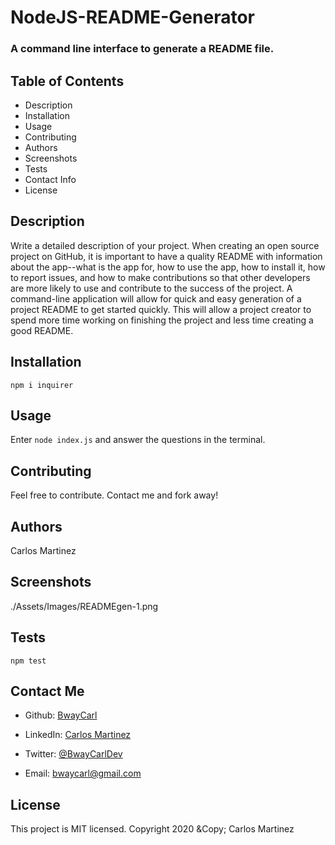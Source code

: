# NodeJS-README-Generator
### A command line interface to generate a README file.
## Table of Contents
- Description
- Installation
- Usage
- Contributing
- Authors
- Screenshots
- Tests
- Contact Info
- License
## Description 
 Write a detailed description of your project. When creating an open source project on GitHub, it is important to have a quality README with information about the app--what is the app for, how to use the app, how to install it, how to report issues, and how to make contributions so that other developers are more likely to use and contribute to the success of the project. A command-line application will allow for quick and easy generation of a project README to get started quickly. This will allow a project creator to spend more time working on finishing the project and less time creating a good README.
## Installation 
 ```npm i inquirer```
## Usage 
 Enter ```node index.js``` and answer the questions in the terminal.
## Contributing 
  Feel free to contribute. Contact me and fork away!
## Authors 
 Carlos Martinez
## Screenshots 
 ./Assets/Images/READMEgen-1.png
## Tests 
 ```npm test```
## Contact Me 
        
 - Github: [BwayCarl](https://github.com/BwayCarl)
        
 - LinkedIn: [Carlos Martinez](https://www.linkedin.com/in/carlos-martinez-8702b146/) 
        
 - Twitter: [@BwayCarlDev](https://twitter.com/BwayDev) 
        
 - Email: [bwaycarl@gmail.com](bwaycarl@gmail.com)
## License 
 This project is MIT licensed. 
 Copyright 2020 &Copy; Carlos Martinez
